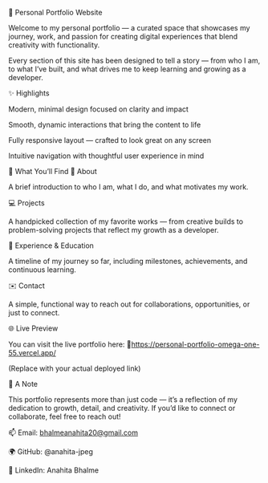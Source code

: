💼 Personal Portfolio Website

Welcome to my personal portfolio — a curated space that showcases my journey, work, and passion for creating digital experiences that blend creativity with functionality.

Every section of this site has been designed to tell a story — from who I am, to what I’ve built, and what drives me to keep learning and growing as a developer.

✨ Highlights

Modern, minimal design focused on clarity and impact

Smooth, dynamic interactions that bring the content to life

Fully responsive layout — crafted to look great on any screen

Intuitive navigation with thoughtful user experience in mind

📂 What You’ll Find
🧠 About

A brief introduction to who I am, what I do, and what motivates my work.

💻 Projects

A handpicked collection of my favorite works — from creative builds to problem-solving projects that reflect my growth as a developer.

🎯 Experience & Education

A timeline of my journey so far, including milestones, achievements, and continuous learning.

✉️ Contact

A simple, functional way to reach out for collaborations, opportunities, or just to connect.

🌐 Live Preview

You can visit the live portfolio here:
🔗https://personal-portfolio-omega-one-55.vercel.app/

(Replace with your actual deployed link)

🤍 A Note

This portfolio represents more than just code — it’s a reflection of my dedication to growth, detail, and creativity.
If you’d like to connect or collaborate, feel free to reach out!

📫 Email: bhalmeanahita20@gmail.com

🌍 GitHub: @anahita-jpeg

💼 LinkedIn: Anahita Bhalme 
